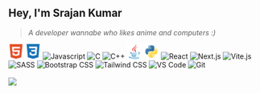 ## Hey, I'm Srajan Kumar
> _A developer wannabe who likes anime and computers :)_
<!--
<ul>
  <li>Second year computer science student @SCEM</li>
  <li>I build cool stuffs for fun</li>
  <li>Aim = Fullstack + DevOps ;</li>
</ul>
-->
<div>
   <img src="https://github.com/devicons/devicon/blob/master/icons/html5/html5-plain.svg" width=30 alt="HTML"/>
   <img src="https://github.com/devicons/devicon/blob/master/icons/css3/css3-plain.svg" width=30 alt="CSS"/>
   <img src="https://cdn.jsdelivr.net/gh/devicons/devicon/icons/javascript/javascript-plain.svg" width=30 alt="Javascript"/>
   <img src="https://cdn.jsdelivr.net/gh/devicons/devicon/icons/c/c-plain.svg" width=30 alt="C"/>
   <img src="https://cdn.jsdelivr.net/gh/devicons/devicon/icons/cplusplus/cplusplus-plain.svg" width=30 alt="C++"/>
   <img src="https://github.com/devicons/devicon/blob/master/icons/java/java-original.svg" width=30 alt="Java"/>
   <img src="https://github.com/devicons/devicon/blob/master/icons/python/python-original.svg"width=30/>
   <img src="https://cdn.jsdelivr.net/gh/devicons/devicon/icons/react/react-original.svg" width=30 alt="React"/>
   <img src="https://skillicons.dev/icons?i=nextjs" width=30 alt="Next.js"/>
   <img src="https://raw.githubusercontent.com/danielcranney/readme-generator/main/public/icons/skills/vite-colored.svg" width=30 alt="Vite.js"/>
   <img src="https://cdn.jsdelivr.net/gh/devicons/devicon/icons/sass/sass-original.svg" width=30 alt="SASS"/>
   <img src="https://cdn.jsdelivr.net/gh/devicons/devicon/icons/bootstrap/bootstrap-plain.svg" width=30 alt="Bootstrap CSS"/>
   <img src="https://cdn.jsdelivr.net/gh/devicons/devicon/icons/tailwindcss/tailwindcss-plain.svg" width=30 alt="Tailwind CSS"/>
   <img src="https://cdn.jsdelivr.net/gh/devicons/devicon/icons/vscode/vscode-original.svg" width=30 alt="VS Code"/>
   <img src="https://cdn.jsdelivr.net/gh/devicons/devicon/icons/git/git-original.svg" width=30 alt="Git"/>      
</div>
<br/>
<div>
  <a href="https://www.linkedin.com/in/kumarsrajan/" target="_blank">
  <img src="https://img.shields.io/badge/LinkedIn-blue?style=for-the-badge&logo=linkedin"/>
  </a>
</div>
<!--
<div id="plan-to-learn">
   <img src="https://cdn.jsdelivr.net/gh/devicons/devicon/icons/mongodb/mongodb-original-wordmark.svg" width=30 alt="mongodb"/>
   <img src="https://skillicons.dev/icons?i=express" height=40 width=50/>
   <img src="https://cdn.jsdelivr.net/gh/devicons/devicon/icons/nodejs/nodejs-original-wordmark.svg" width=30 alt="nodejs"/>
   <img src="https://cdn.jsdelivr.net/gh/devicons/devicon/icons/docker/docker-plain.svg" width=30 alt="docker"/>
   <img src="https://cdn.jsdelivr.net/gh/devicons/devicon/icons/kubernetes/kubernetes-plain.svg" width=30 alt="kubernetes"/>
   <img src="https://cdn.jsdelivr.net/gh/devicons/devicon/icons/jenkins/jenkins-original.svg" width=30 alt="jenkins"/>
   <img src="https://cdn.jsdelivr.net/gh/devicons/devicon/icons/mysql/mysql-original.svg" width=30 alt="mysql"/>
   <img src="https://cdn.jsdelivr.net/gh/devicons/devicon/icons/typescript/typescript-plain.svg" width=30 alt="typescript"/>
</div> 
-->


